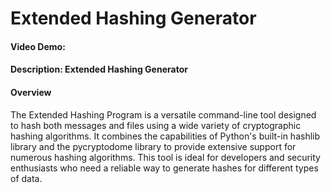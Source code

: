 # Extended Hashing Generator
#### Video Demo:  <URL HERE>
#### Description: Extended Hashing Generator
#### Overview
<p>The Extended Hashing Program is a versatile command-line tool designed to hash both messages and files using a wide variety of cryptographic hashing algorithms. It combines the capabilities of Python's built-in hashlib library and the pycryptodome library to provide extensive support for numerous hashing algorithms. This tool is ideal for developers and security enthusiasts who need a reliable way to generate hashes for different types of data.
</p>





